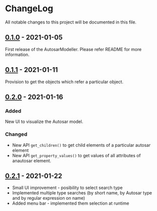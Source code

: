 # ChangeLog
All notable changes to this project will be documented in this file.

## [0.1.0]() - 2021-01-05
First release of the AutosarModeller. Please refer README for more information.

## [0.1.1]() - 2021-01-11
Provision to get the objects which refer a particular object.

## [0.2.0]() - 2021-01-16
### Added
New UI to visualize the Autosar model.
### Changed
- New API `get_children()` to get child elements of a particular autosar element
- New API `get_property_values()` to get values of all attributes of anautosar element.
## [0.2.1]() - 2021-01-22
- Small UI improvement - posibility to select search type
- Implemented multiple type searches (by short name, by Autosar type and by regular expression on name)
- Added menu bar - implemented them selection at runtime